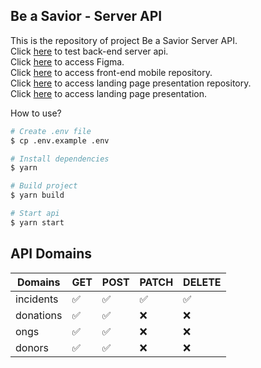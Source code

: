 ## Be a Savior - Server API

This is the repository of project Be a Savior Server API.  
Click [here](https://be-a-savior.onrender.com/) to test back-end server api.  
Click [here](https://www.figma.com/file/gCI9SPrN1WMvo2WkqN0DFY/Be-a-Savior?t=3TkE4U8GDea94UD6-0) to access Figma.  
Click [here](https://github.com/hallancosta/be-a-savior) to access front-end mobile repository.  
Click [here](https://github.com/hallancosta/be-a-savior-landing-page) to access landing page presentation repository.  
Click [here](https://be-a-savior.netlify.app) to access landing page presentation.  

How to use?

```sh
# Create .env file 
$ cp .env.example .env

# Install dependencies
$ yarn

# Build project
$ yarn build

# Start api
$ yarn start
```

## API Domains

| Domains   | GET | POST | PATCH | DELETE |
|-----------|-----|------|-------|--------|
| incidents | ✅  | ✅   | ✅    | ✅     |
| donations | ✅  | ✅   | ❌    | ❌     |
| ongs      | ✅  | ✅   | ❌    | ❌     |
| donors    | ✅  | ✅   | ❌    | ❌     |
